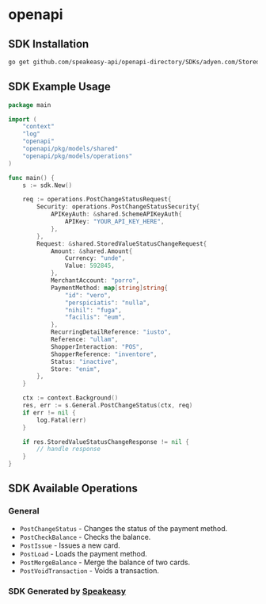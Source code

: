# openapi

<!-- Start SDK Installation -->
## SDK Installation

```bash
go get github.com/speakeasy-api/openapi-directory/SDKs/adyen.com/StoredValueService/46/go
```
<!-- End SDK Installation -->

## SDK Example Usage
<!-- Start SDK Example Usage -->
```go
package main

import (
    "context"
    "log"
    "openapi"
    "openapi/pkg/models/shared"
    "openapi/pkg/models/operations"
)

func main() {
    s := sdk.New()

    req := operations.PostChangeStatusRequest{
        Security: operations.PostChangeStatusSecurity{
            APIKeyAuth: &shared.SchemeAPIKeyAuth{
                APIKey: "YOUR_API_KEY_HERE",
            },
        },
        Request: &shared.StoredValueStatusChangeRequest{
            Amount: &shared.Amount{
                Currency: "unde",
                Value: 592845,
            },
            MerchantAccount: "porro",
            PaymentMethod: map[string]string{
                "id": "vero",
                "perspiciatis": "nulla",
                "nihil": "fuga",
                "facilis": "eum",
            },
            RecurringDetailReference: "iusto",
            Reference: "ullam",
            ShopperInteraction: "POS",
            ShopperReference: "inventore",
            Status: "inactive",
            Store: "enim",
        },
    }

    ctx := context.Background()
    res, err := s.General.PostChangeStatus(ctx, req)
    if err != nil {
        log.Fatal(err)
    }

    if res.StoredValueStatusChangeResponse != nil {
        // handle response
    }
}
```
<!-- End SDK Example Usage -->

<!-- Start SDK Available Operations -->
## SDK Available Operations


### General

* `PostChangeStatus` - Changes the status of the payment method.
* `PostCheckBalance` - Checks the balance.
* `PostIssue` - Issues a new card.
* `PostLoad` - Loads the payment method.
* `PostMergeBalance` - Merge the balance of two cards.
* `PostVoidTransaction` - Voids a transaction.
<!-- End SDK Available Operations -->

### SDK Generated by [Speakeasy](https://docs.speakeasyapi.dev/docs/using-speakeasy/client-sdks)
